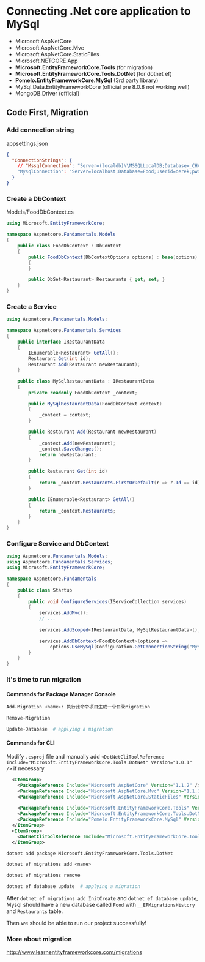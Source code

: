 # Connecting .Net core application to MySql

- Microsoft.AspNetCore
- Microsoft.AspNetCore.Mvc
- Microsoft.AspNetCore.StaticFiles
- Microsoft.NETCORE.App
- **Microsoft.EntityFrameworkCore.Tools** (for migration)
- **Microsoft.EntityFrameworkCore.Tools.DotNet** (for dotnet ef)
- **Pomelo.EntityFrameworkCore.MySql** (3rd party library)
- MySql.Data.EntityFrameworkCore (official pre 8.0.8 not working well)
- MongoDB.Driver (official)

## Code First, Migration

### Add connection string

appsettings.json

```json
{
  "ConnectionStrings": {
    // "MssqlConnection": "Server=(localdb)\\MSSQLLocalDB;Database=_CHANGE_ME;Trusted_Connection=True;MultipleActiveResultSets=true"    //sql server
    "MysqlConnection": "Server=localhost;Database=Food;userid=derek;pwd=derek;port=3306;sslmode=none;Character Set=utf8"
  }
}
```

### Create a DbContext

Models/FoodDbContext.cs

```csharp
using Microsoft.EntityFrameworkCore;

namespace Aspnetcore.Fundamentals.Models
{
    public class FoodDbContext : DbContext
    {
        public FoodDbContext(DbContextOptions options) : base(options)
        {
        }

        public DbSet<Restaurant> Restaurants { get; set; }
    }
}
```

### Create a Service

```csharp
using Aspnetcore.Fundamentals.Models;

namespace Aspnetcore.Fundamentals.Services
{
    public interface IRestaurantData
    {
        IEnumerable<Restaurant> GetAll();
        Restaurant Get(int id);
        Restaurant Add(Restaurant newRestaurant);
    }

    public class MySqlRestaurantData : IRestaurantData
    {
        private readonly FoodDbContext _context;

        public MySqlRestaurantData(FoodDbContext context)
        {
            _context = context;
        }

        public Restaurant Add(Restaurant newRestaurant)
        {
            _context.Add(newRestaurant);
            _context.SaveChanges();
            return newRestaurant;
        }

        public Restaurant Get(int id)
        {
            return _context.Restaurants.FirstOrDefault(r => r.Id == id);
        }

        public IEnumerable<Restaurant> GetAll()
        {
            return _context.Restaurants;
        }
    }
}
```

### Configure Service and DbContext

```csharp
using Aspnetcore.Fundamentals.Models;
using Aspnetcore.Fundamentals.Services;
using Microsoft.EntityFrameworkCore;

namespace Aspnetcore.Fundamentals
{
    public class Startup
    {
        public void ConfigureServices(IServiceCollection services)
        {
            services.AddMvc();
            // ...
            
            services.AddScoped<IRestaurantData, MySqlRestaurantData>();

            services.AddDbContext<FoodDbContext>(options =>
                options.UseMySql(Configuration.GetConnectionString("MysqlConnection")));
        }
    }
}
```

### It's time to run migration

#### Commands for Package Manager Console

```bash
Add-Migration <name>: 执行此命令项目生成一个目录Migration

Remove-Migration

Update-Database  # applying a migration
```

#### Commands for CLI

Modify `.csproj` file and manually add `<DotNetCliToolReference Include="Microsoft.EntityFrameworkCore.Tools.DotNet" Version="1.0.1" />` if necessary

```xml
  <ItemGroup>
    <PackageReference Include="Microsoft.AspNetCore" Version="1.1.2" />
    <PackageReference Include="Microsoft.AspNetCore.Mvc" Version="1.1.3" />
    <PackageReference Include="Microsoft.AspNetCore.StaticFiles" Version="1.1.2" />
    
    <PackageReference Include="Microsoft.EntityFrameworkCore.Tools" Version="1.1.1" />
    <PackageReference Include="Microsoft.EntityFrameworkCore.Tools.DotNet" Version="1.0.1" />
    <PackageReference Include="Pomelo.EntityFrameworkCore.MySql" Version="1.1.2" />
  </ItemGroup>
  <ItemGroup>
    <DotNetCliToolReference Include="Microsoft.EntityFrameworkCore.Tools.DotNet" Version="1.0.1" />
  </ItemGroup>
```

```bash
dotnet add package Microsoft.EntityFrameworkCore.Tools.DotNet

dotnet ef migrations add <name>

dotnet ef migrations remove

dotnet ef database update  # applying a migration
```

After `dotnet ef migrations add InitCreate` and `dotnet ef database update`, Mysql should have a new database called `Food` with `__EFMigrationsHistory` and `Restaurants` table.

Then we should be able to run our project successfully!

### More about migration

http://www.learnentityframeworkcore.com/migrations